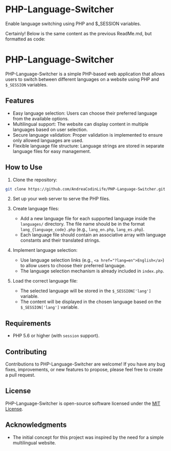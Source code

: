 # PHP-Language-Switcher
Enable language switching using PHP and $_SESSION variables.

Certainly! Below is the same content as the previous ReadMe.md, but formatted as code:


# PHP-Language-Switcher

PHP-Language-Switcher is a simple PHP-based web application that allows users to switch between different languages on a website using PHP and `$_SESSION` variables.

## Features

- Easy language selection: Users can choose their preferred language from the available options.
- Multilingual support: The website can display content in multiple languages based on user selection.
- Secure language validation: Proper validation is implemented to ensure only allowed languages are used.
- Flexible language file structure: Language strings are stored in separate language files for easy management.

## How to Use

1. Clone the repository:

```bash
git clone https://github.com/AndreaCodinLife/PHP-Language-Switcher.git
```

2. Set up your web server to serve the PHP files.

3. Create language files:
   - Add a new language file for each supported language inside the `languages/` directory. The file name should be in the format `lang_{language_code}.php` (e.g., `lang_en.php`, `lang_es.php`).
   - Each language file should contain an associative array with language constants and their translated strings.

4. Implement language selection:
   - Use language selection links (e.g., `<a href="?lang=en">English</a>`) to allow users to choose their preferred language.
   - The language selection mechanism is already included in `index.php`.

5. Load the correct language file:
   - The selected language will be stored in the `$_SESSION['lang']` variable.
   - The content will be displayed in the chosen language based on the `$_SESSION['lang']` variable.

## Requirements

- PHP 5.6 or higher (with `session` support).

## Contributing

Contributions to PHP-Language-Switcher are welcome! If you have any bug fixes, improvements, or new features to propose, please feel free to create a pull request.

## License

PHP-Language-Switcher is open-source software licensed under the [MIT License](LICENSE).

## Acknowledgments

- The initial concept for this project was inspired by the need for a simple multilingual website.
